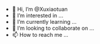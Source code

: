 - 👋 Hi, I’m @Xuxiaotuan
- 👀 I’m interested in ...
- 🌱 I’m currently learning ...
- 💞️ I’m looking to collaborate on ...
- 📫 How to reach me ...

<!---
Xuxiaotuan/Xuxiaotuan is a ✨ special ✨ repository because its `README.md` (this file) appears on your GitHub profile.
You can click the Preview link to take a look at your changes.
--->
